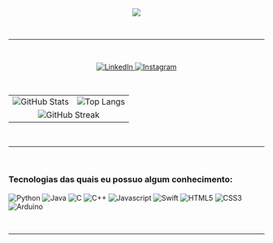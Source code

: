 <p align="center">
  <img src="https://readme-typing-svg.herokuapp.com?font=Fira+Code&size=50&color=4983ff&center=true&vCenter=true&width=1200&height=100&lines=Hello!+My+name+is+Joshua+Victor;">
</p>

<br>
<hr> </br>

<p align="center">
  <a href="https://www.linkedin.com/in/itsjoshvictor/">
    <img src="https://img.shields.io/badge/LinkedIn-0077B5?style=for-the-badge&logo=linkedin&logoColor=white" alt="LinkedIn">
  </a>
  <a href="https://www.instagram.com/itsjoshvictor?igsh=MWQ1eHY2a3l3M2Y5MQ==">
    <img src="https://img.shields.io/badge/Instagram-E4405F?style=for-the-badge&logo=instagram&logoColor=white" alt="Instagram">
  </a>
</p>

<br>

<table align="center">
  <tr>
    <td align="center">
      <img src="https://github-readme-stats.vercel.app/api?username=Joshua-victor&show_icons=true&theme=github_dark" alt="GitHub Stats" />
    </td>
    <td align="center">
      <img src="https://github-readme-stats.vercel.app/api/top-langs/?username=Joshua-victor&layout=compact&theme=github_dark" alt="Top Langs" />
    </td>
  </tr>
  <tr>
    <td colspan="2" align="center">
      <img src="https://streak-stats.demolab.com?user=Joshua-victor&theme=github-dark&date_format=M%20j%5B%2C%20Y%5D" alt="GitHub Streak" />
    </td>
  </tr>
</table>

<br>
<hr>
<br>

### Tecnologias das quais eu possuo algum conhecimento:
<div style="display: inline_block">
  <img align="center" alt="Python" src="https://img.shields.io/badge/python-3670A0?style=for-the-badge&logo=python&logoColor=ffdd54" />
  <img align="center" alt="Java" src="https://img.shields.io/badge/java-%23ED8B00.svg?style=for-the-badge&logo=openjdk&logoColor=white" />
  <img align="center" alt="C" src="https://img.shields.io/badge/c-%2300599C.svg?style=for-the-badge&logo=c&logoColor=white" />
  <img align="center" alt="C++" src="https://img.shields.io/badge/C%2B%2B-00599C?style=for-the-badge&logo=c%2B%2B&logoColor=white" />
  <img align="center" alt="Javascript" src="https://img.shields.io/badge/javascript-%23323330.svg?style=for-the-badge&logo=javascript&logoColor=%23F7DF1E" />
  <img align="center" alt="Swift" src="https://img.shields.io/badge/Swift-FA7343?style=for-the-badge&logo=swift&logoColor=white" />
  <img align="center" alt="HTML5" src="https://img.shields.io/badge/html5-%23E34F26.svg?style=for-the-badge&logo=html5&logoColor=white" />
  <img align="center" alt="CSS3" src="https://img.shields.io/badge/css3-%231572B6.svg?style=for-the-badge&logo=css3&logoColor=white" />
  <img align="center" alt="Arduino" src="https://img.shields.io/badge/-Arduino-00979D?style=for-the-badge&logo=Arduino&logoColor=white" />
</div>

<br><hr><br>
